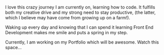 I love this crazy journey I am currently on, learning how to code. It fulfills both my creative drive and my strong need to stay productive, (the latter, which I believe may have come from growing up on a farm!). 

Waking up every day and knowing that I can spend it learning Front End Development makes me smile and puts a spring in my step. 

Currently, I am working on my Portfolio which will be awesome. Watch this space...
